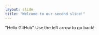 ```yaml
---
layout: slide
title: "Welcome to our second slide!"
---
```

"Hello GitHub"
Use the left arrow to go back!
